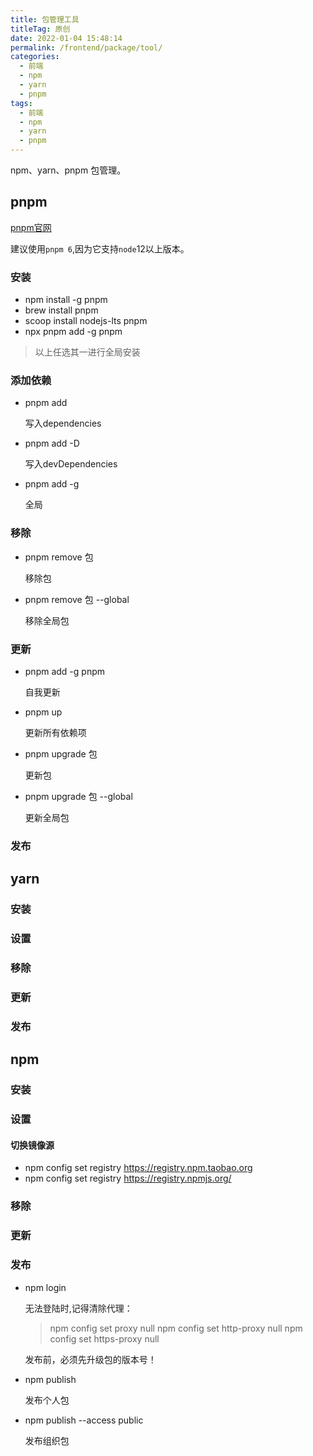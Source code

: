 ```yaml
---
title: 包管理工具
titleTag: 原创
date: 2022-01-04 15:48:14
permalink: /frontend/package/tool/
categories:
  - 前端
  - npm
  - yarn
  - pnpm
tags:
  - 前端
  - npm
  - yarn
  - pnpm
---
```


npm、yarn、pnpm 包管理。
<!-- more -->

## pnpm
[pnpm官网](https://pnpm.io/installation)

建议使用`pnpm 6`,因为它支持`node`12以上版本。
### 安装
* npm install -g pnpm
* brew install pnpm
* scoop install nodejs-lts pnpm
* npx pnpm add -g pnpm
  
> 以上任选其一进行全局安装

### 添加依赖
* pnpm add <pkg> 
  
  写入dependencies
* pnpm add -D <pkg>

  写入devDependencies
* pnpm add -g <pkg>

  全局
### 移除
* pnpm remove 包                            
 
  移除包
* pnpm remove 包 --global                   
  
  移除全局包

### 更新
* pnpm add -g pnpm

  自我更新

* pnpm up                
  
  更新所有依赖项

* pnpm upgrade 包        
  
  更新包
* pnpm upgrade 包 --global   
  
  更新全局包

### 发布

## yarn
### 安装
### 设置
### 移除
### 更新
### 发布

## npm
### 安装
### 设置
#### 切换镜像源
*  npm config set registry https://registry.npm.taobao.org
*  npm config set registry https://registry.npmjs.org/
### 移除
### 更新
### 发布
* npm login
  
  无法登陆时,记得清除代理：
  > npm config set proxy null
    npm config set http-proxy null
    npm config set https-proxy null
  
  发布前，必须先升级包的版本号！
* npm publish

    发布个人包
* npm publish --access public
  
    发布组织包